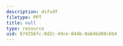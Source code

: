 ```yaml
---
description: dsfsdf
filetype: PPT
title: null
type: resource
uid: 874356fc-0d2c-49ce-844b-8a64bd88cbb4
---
```

